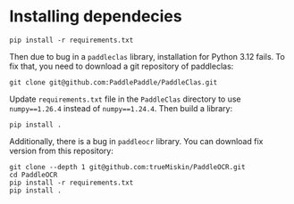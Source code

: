 # Installing dependecies

`pip install -r requirements.txt`

Then due to bug in a `paddleclas` library, installation for Python 3.12 fails.
To fix that, you need to download a git repository of paddleclas:

`git clone git@github.com:PaddlePaddle/PaddleClas.git`

Update `requirements.txt` file in the `PaddleClas` directory to use `numpy==1.26.4` instead of `numpy==1.24.4`. Then build a library:

`pip install .`

Additionally, there is a bug in `paddleocr` library. You can download fix version from this repository:

```
git clone --depth 1 git@github.com:trueMiskin/PaddleOCR.git
cd PaddleOCR
pip install -r requirements.txt
pip install .
```